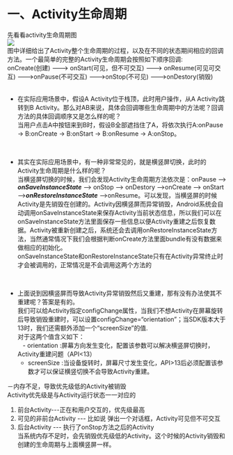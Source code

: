 # 一、Activity生命周期
先看看activity生命周期图<br>
![](https://github.com/tongsiw/Interview/blob/master/picture/ActivityLife%20Cycle.png) <br>
图中详细给出了Activity整个生命周期的过程，以及在不同的状态期间相应的回调方法。一个最简单的完整的Activity生命周期会按照如下顺序回调:<br>
onCreate(创建) ---> onStart(可见，但不可交互) ---> onResume(可见可交互) --->onPause(不可交互) --->onStop(不可见) --->onDestory(销毁)
<br><br>
- 在实际应用场景中，假设A Activity位于栈顶，此时用户操作，从A Activity跳转到B Activity。那么对AB来说，具体会回调哪些生命周期中的方法呢？回调方法的具体回调顺序又是怎么样的呢？<br>
   当用户点击A中按钮来到B时，假设B全部遮挡住了A，将依次执行A:onPause -> B:onCreate -> B:onStart -> B:onResume -> A:onStop。<br>
 <br>
 
 - 其实在实际应用场景中，有一种非常常见的，就是横竖屏切换，此时的Activity生命周期是什么样的呢？<br>
  当横竖屏切换的时候，我们会发现Activity生命周期方法依次是：onPause --> ***onSaveInstanceState*** --> onStop --> onDestory -->onCreate --> onStart -->***onRestoreInstanceState*** -->onResume。可以发现，当横竖屏的时候Activity是先销毁在创建的。Activity因横竖屏而异常销毁，Android系统会自动调用onSaveInstanceState来保存Activity当前状态信息，所以我们可以在onSaveInstanceState方法里面保存一些信息以便Activity重建之后恢复数据。Activity被重新创建之后，系统还会去调用onRestoreInstanceState方法，当然通常情况下我们会根据判断onCreate方法里面bundle有没有数据来做相应的初始化。<br>
onSaveInstanceState和onRestoreInstanceState只有在Activity异常终止时才会被调用的，正常情况是不会调用这两个方法的<br>
<br>

- 上面说到因横竖屏而导致Activity异常销毁然后又重建，那有没有办法使其不重建呢？答案是有的。<br>
      我们可以给Activity指定configChange属性，当我们不想Activity在屏幕旋转后导致销毁重建时，可以设置configChange=“orientation”；当SDK版本大于13时，我们还需额外添加一个“screenSize”的值.<br>
    对于这两个值含义如下：<br>
    - orientation :屏幕方向发生变化，配置该参数可以解决横竖屏切换时，Activity重建问题（API<13） <br>
    - screenSize :当设备旋转时，屏幕尺寸发生变化，API>13后必须配置该参数才可以保证横竖切换不会导致Activity重建。 <br>
    
    
－内存不足，导致优先级低的Activity被销毁<br>
Activity优先级是与Activity运行状态一一对应的<br>
1. 前台Activity---正在和用户交互的，优先级最高<br>
2. 可见的非前台Activity --- 比如说 弹出一个对话框，Activity可见但不可交互<br>
3. 后台Activity --- 执行了onStop方法之后的Activity<br>
当系统内存不足时，会先销毁优先级低的Activity。这个时候的Activity销毁和创建的生命周期与上面横竖屏一样。
     




